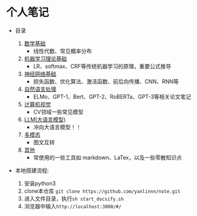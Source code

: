 # 个人笔记

- 目录
    1. [数学基础](数学基础/)
        - 线性代数、常见概率分布
    2. [机器学习理论基础](CS229_笔记/)
        - LR、softmax、CRF等传统机器学习的原理，重要公式推导
    3. [神经网络基础](神经网络基础/)
        - 损失函数、优化算法、激活函数、前后向传播、CNN、RNN等
    4. [自然语言处理](自然语言处理/)
        - ELMo、GPT-1、Bert、GPT-2、RoBERTa、GPT-3等相关论文笔记
    5. [计算机视觉](计算机视觉/)
        - CV领域一些常见模型
    6. [LLM(大语言模型)](LLM/)
        - 冲向大语言模型！！
    7. [多模态](多模态/)
        - 图文互转
    8. [其他](其他/)
        - 常使用的一些工具如 markdown、LaTex，以及一些零散知识点

- 本地搭建流程:
    1. 安装python3
    2. clone本仓库 `git clone https://github.com/yanlinnn/note.git`
    3. 进入文件目录，执行`sh start_docsify.sh`
    4. 浏览器中输入`http://localhost:3000/#/`
